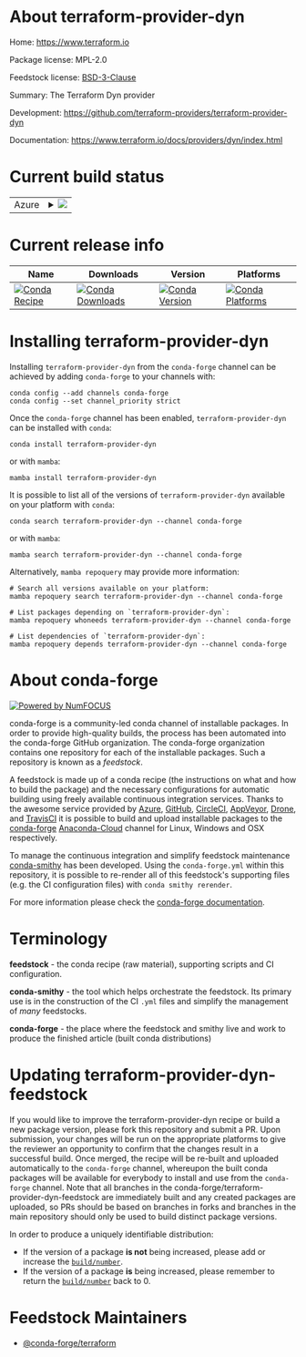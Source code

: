 About terraform-provider-dyn
============================

Home: https://www.terraform.io

Package license: MPL-2.0

Feedstock license: [BSD-3-Clause](https://github.com/conda-forge/terraform-provider-dyn-feedstock/blob/main/LICENSE.txt)

Summary: The Terraform Dyn provider

Development: https://github.com/terraform-providers/terraform-provider-dyn

Documentation: https://www.terraform.io/docs/providers/dyn/index.html

Current build status
====================


<table>
    
  <tr>
    <td>Azure</td>
    <td>
      <details>
        <summary>
          <a href="https://dev.azure.com/conda-forge/feedstock-builds/_build/latest?definitionId=5060&branchName=main">
            <img src="https://dev.azure.com/conda-forge/feedstock-builds/_apis/build/status/terraform-provider-dyn-feedstock?branchName=main">
          </a>
        </summary>
        <table>
          <thead><tr><th>Variant</th><th>Status</th></tr></thead>
          <tbody><tr>
              <td>linux_64</td>
              <td>
                <a href="https://dev.azure.com/conda-forge/feedstock-builds/_build/latest?definitionId=5060&branchName=main">
                  <img src="https://dev.azure.com/conda-forge/feedstock-builds/_apis/build/status/terraform-provider-dyn-feedstock?branchName=main&jobName=linux&configuration=linux_64_" alt="variant">
                </a>
              </td>
            </tr><tr>
              <td>osx_64</td>
              <td>
                <a href="https://dev.azure.com/conda-forge/feedstock-builds/_build/latest?definitionId=5060&branchName=main">
                  <img src="https://dev.azure.com/conda-forge/feedstock-builds/_apis/build/status/terraform-provider-dyn-feedstock?branchName=main&jobName=osx&configuration=osx_64_" alt="variant">
                </a>
              </td>
            </tr><tr>
              <td>win_64</td>
              <td>
                <a href="https://dev.azure.com/conda-forge/feedstock-builds/_build/latest?definitionId=5060&branchName=main">
                  <img src="https://dev.azure.com/conda-forge/feedstock-builds/_apis/build/status/terraform-provider-dyn-feedstock?branchName=main&jobName=win&configuration=win_64_" alt="variant">
                </a>
              </td>
            </tr>
          </tbody>
        </table>
      </details>
    </td>
  </tr>
</table>

Current release info
====================

| Name | Downloads | Version | Platforms |
| --- | --- | --- | --- |
| [![Conda Recipe](https://img.shields.io/badge/recipe-terraform--provider--dyn-green.svg)](https://anaconda.org/conda-forge/terraform-provider-dyn) | [![Conda Downloads](https://img.shields.io/conda/dn/conda-forge/terraform-provider-dyn.svg)](https://anaconda.org/conda-forge/terraform-provider-dyn) | [![Conda Version](https://img.shields.io/conda/vn/conda-forge/terraform-provider-dyn.svg)](https://anaconda.org/conda-forge/terraform-provider-dyn) | [![Conda Platforms](https://img.shields.io/conda/pn/conda-forge/terraform-provider-dyn.svg)](https://anaconda.org/conda-forge/terraform-provider-dyn) |

Installing terraform-provider-dyn
=================================

Installing `terraform-provider-dyn` from the `conda-forge` channel can be achieved by adding `conda-forge` to your channels with:

```
conda config --add channels conda-forge
conda config --set channel_priority strict
```

Once the `conda-forge` channel has been enabled, `terraform-provider-dyn` can be installed with `conda`:

```
conda install terraform-provider-dyn
```

or with `mamba`:

```
mamba install terraform-provider-dyn
```

It is possible to list all of the versions of `terraform-provider-dyn` available on your platform with `conda`:

```
conda search terraform-provider-dyn --channel conda-forge
```

or with `mamba`:

```
mamba search terraform-provider-dyn --channel conda-forge
```

Alternatively, `mamba repoquery` may provide more information:

```
# Search all versions available on your platform:
mamba repoquery search terraform-provider-dyn --channel conda-forge

# List packages depending on `terraform-provider-dyn`:
mamba repoquery whoneeds terraform-provider-dyn --channel conda-forge

# List dependencies of `terraform-provider-dyn`:
mamba repoquery depends terraform-provider-dyn --channel conda-forge
```


About conda-forge
=================

[![Powered by
NumFOCUS](https://img.shields.io/badge/powered%20by-NumFOCUS-orange.svg?style=flat&colorA=E1523D&colorB=007D8A)](https://numfocus.org)

conda-forge is a community-led conda channel of installable packages.
In order to provide high-quality builds, the process has been automated into the
conda-forge GitHub organization. The conda-forge organization contains one repository
for each of the installable packages. Such a repository is known as a *feedstock*.

A feedstock is made up of a conda recipe (the instructions on what and how to build
the package) and the necessary configurations for automatic building using freely
available continuous integration services. Thanks to the awesome service provided by
[Azure](https://azure.microsoft.com/en-us/services/devops/), [GitHub](https://github.com/),
[CircleCI](https://circleci.com/), [AppVeyor](https://www.appveyor.com/),
[Drone](https://cloud.drone.io/welcome), and [TravisCI](https://travis-ci.com/)
it is possible to build and upload installable packages to the
[conda-forge](https://anaconda.org/conda-forge) [Anaconda-Cloud](https://anaconda.org/)
channel for Linux, Windows and OSX respectively.

To manage the continuous integration and simplify feedstock maintenance
[conda-smithy](https://github.com/conda-forge/conda-smithy) has been developed.
Using the ``conda-forge.yml`` within this repository, it is possible to re-render all of
this feedstock's supporting files (e.g. the CI configuration files) with ``conda smithy rerender``.

For more information please check the [conda-forge documentation](https://conda-forge.org/docs/).

Terminology
===========

**feedstock** - the conda recipe (raw material), supporting scripts and CI configuration.

**conda-smithy** - the tool which helps orchestrate the feedstock.
                   Its primary use is in the construction of the CI ``.yml`` files
                   and simplify the management of *many* feedstocks.

**conda-forge** - the place where the feedstock and smithy live and work to
                  produce the finished article (built conda distributions)


Updating terraform-provider-dyn-feedstock
=========================================

If you would like to improve the terraform-provider-dyn recipe or build a new
package version, please fork this repository and submit a PR. Upon submission,
your changes will be run on the appropriate platforms to give the reviewer an
opportunity to confirm that the changes result in a successful build. Once
merged, the recipe will be re-built and uploaded automatically to the
`conda-forge` channel, whereupon the built conda packages will be available for
everybody to install and use from the `conda-forge` channel.
Note that all branches in the conda-forge/terraform-provider-dyn-feedstock are
immediately built and any created packages are uploaded, so PRs should be based
on branches in forks and branches in the main repository should only be used to
build distinct package versions.

In order to produce a uniquely identifiable distribution:
 * If the version of a package **is not** being increased, please add or increase
   the [``build/number``](https://docs.conda.io/projects/conda-build/en/latest/resources/define-metadata.html#build-number-and-string).
 * If the version of a package **is** being increased, please remember to return
   the [``build/number``](https://docs.conda.io/projects/conda-build/en/latest/resources/define-metadata.html#build-number-and-string)
   back to 0.

Feedstock Maintainers
=====================

* [@conda-forge/terraform](https://github.com/conda-forge/terraform/)

